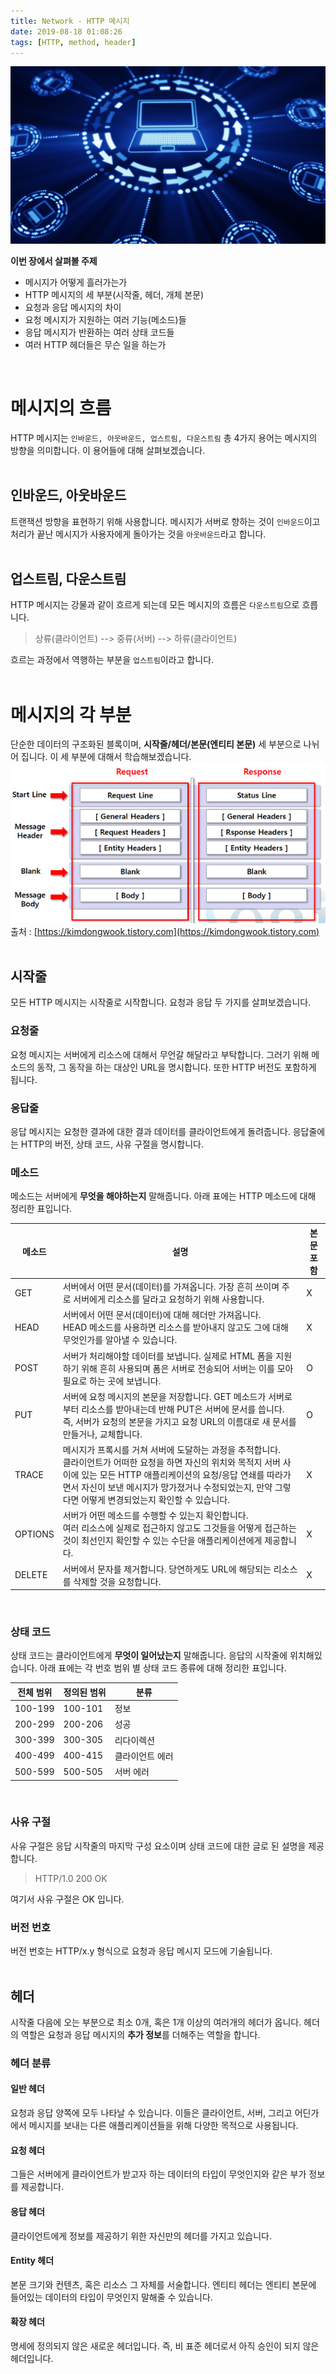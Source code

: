 ```yaml
---
title: Network - HTTP 메시지
date: 2019-08-18 01:08:26
tags: [HTTP, method, header]
---
```


![images](/images/network/network.jpg)<br/>

**이번 장에서 살펴볼 주제**
- 메시지가 어떻게 흘러가는가
- HTTP 메시지의 세 부분(시작줄, 헤더, 개체 본문)
- 요청과 응답 메시지의 차이
- 요청 메시지가 지원하는 여러 기능(메소드)들
- 응답 메시지가 반환하는 여러 상태 코드들
- 여러 HTTP 헤더들은 무슨 일을 하는가

<br/>

# 메시지의 흐름
HTTP 메시지는 `인바운드, 아웃바운드, 업스트림, 다운스트림` 총 4가지 용어는 메시지의 방향을 의미합니다. 이 용어들에 대해 살펴보겠습니다.<br/>
<br>

## 인바운드, 아웃바운드
트랜잭션 방향을 표현하기 위해 사용합니다.
메시지가 서버로 향하는 것이 `인바운드`이고 처리가 끝난 메시지가 사용자에게 돌아가는 것을 `아웃바운드`라고 합니다.<br/>
<br/>

## 업스트림, 다운스트림
HTTP 메시지는 강물과 같이 흐르게 되는데 모든 메시지의 흐름은 `다운스트림`으로 흐릅니다.
> 상류(클라이언트) --> 중류(서버) --> 하류(클라이언트)

흐르는 과정에서 역행하는 부분을 `업스트림`이라고 합니다.<br/>
<br/>

# 메시지의 각 부분
단순한 데이터의 구조화된 블록이며, **시작줄/헤더/본문(엔티티 본문)** 세 부분으로 나뉘어 집니다.
이 세 부분에 대해서 학습해보겠습니다.
![images](/images/network/http_messege.jpeg)
출처 : [https://kimdongwook.tistory.com](https://kimdongwook.tistory.com)<br/>
<br/>

## 시작줄
모든 HTTP 메시지는 시작줄로 시작합니다. 요청과 응답 두 가지를 살펴보겠습니다.<br/>

### 요청줄
요청 메시지는 서버에게 리소스에 대해서 무언갈 해달라고 부탁합니다. 그러기 위해 메소드의 동작, 그 동작을 하는 대상인 URL을 명시합니다. 또한 HTTP 버전도 포함하게 됩니다.<br/>

### 응답줄
응답 메시지는 요청한 결과에 대한 결과 데이터를 클라이언트에게 돌려줍니다. 응답줄에는 HTTP의 버전, 상태 코드, 사유 구절을 명시합니다.<br/>

### 메소드
메소드는 서버에게 **무엇을 해야하는지** 말해줍니다. 아래 표에는 HTTP 메소드에 대해 정리한 표입니다.

| 메소드              | 설명                                           | 본문 포함 | 
| ---------------   | --------------------------------------------  | -----------------|
| GET               | 서버에서 어떤 문서(데이터)를 가져옵니다. 가장 흔히 쓰이며 주로 서버에게 리소스를 달라고 요청하기 위해 사용합니다.                 | X |
| HEAD              | 서버에서 어떤 문서(데이터)에 대해 헤더만 가져옵니다. <br>HEAD 메소드를 사용하면 리소스를 받아내지 않고도 그에 대해 무엇인가를 알아낼 수 있습니다.       | X |
| POST              | 서버가 처리해야할 데이터를 보냅니다. 실제로 HTML 폼을 지원하기 위해 흔히 사용되며 폼은 서버로 전송되어 서버는 이를 모아 필요로 하는 곳에 보냅니다.                   | O |
| PUT               | 서버에 요청 메시지의 본문을 저장합니다. GET 메소드가 서버로부터 리소스를 받아내는데 반해 PUT은 서버에 문서를 씁니다.<br> 즉, 서버가 요청의 본문을 가지고 요청 URL의 이름대로 새 문서를 만들거나, 교체합니다.                 | O |
| TRACE             | 메시지가 프록시를 거쳐 서버에 도달하는 과정을 추적합니다. <br>클라이언트가 어떠한 요청을 하면 자신의 위치와 목적지 서버 사이에 있는 모든 HTTP 애플리케이션의 요청/응답 연쇄를 따라가면서 자신이 보낸 메시지가 망가졌거나 수정되었는지, 만약 그렇다면 어떻게 변경되었는지 확인할 수 있습니다.   | X |
| OPTIONS           | 서버가 어떤 메소드를 수행할 수 있는지 확인합니다. <br>여러 리소스에 실제로 접근하지 않고도 그것들을 어떻게 접근하는 것이 최선인지 확인할 수 있는 수단을 애플리케이션에게 제공합니다.         | X |  
| DELETE            | 서버에서 문자를 제거합니다. 당연하게도 URL에 해당되는 리소스를 삭제할 것을 요청합니다.                         | X |
<br/>

### 상태 코드
상태 코드는 클라이언트에게 **무엇이 일어났는지** 말해줍니다. 응답의 시작줄에 위치해있습니다. 아래 표에는 각 번호 범위 별 상태 코드 종류에 대해 정리한 표입니다.<br/>

| 전체 범위           | 정의된 범위                                    | 분류         | 
| ---------------   | ------------------------------------------- | ----------- |
| 100-199           | 100-101                                     | 정보         |
| 200-299           | 200-206                                     | 성공         |
| 300-399           | 300-305                                     | 리다이렉션     |
| 400-499           | 400-415                                     | 클라이언트 에러 |
| 500-599           | 500-505                                     | 서버 에러     |
<br/>

### 사유 구절
사유 구절은 응답 시작줄의 마지막 구성 요소이며 상태 코드에 대한 글로 된 설명을 제공합니다.
> HTTP/1.0 200 OK

여기서 사유 구절은 OK 입니다.<br/>

### 버전 번호
버전 번호는 HTTP/x.y 형식으로 요청과 응답 메시지 모드에 기술됩니다.<br/>
<br/>

## 헤더
시작줄 다음에 오는 부분으로 최소 0개, 혹은 1개 이상의 여러개의 헤더가 옵니다. 헤더의 역할은 요청과 응답 메시지의 **추가 정보**를 더해주는 역할을 합니다.<br/>

### 헤더 분류
#### 일반 헤더
요청과 응답 양쪽에 모두 나타날 수 있습니다. 이들은 클라이언트, 서버, 그리고 어딘가에서 메시지를 보내는 다른 애플리케이션들을 위해 다양한 목적으로 사용됩니다.<br/>

#### 요청 헤더
그들은 서버에게 클라이언트가 받고자 하는 데이터의 타입이 무엇인지와 같은 부가 정보를 제공합니다. <br/>

#### 응답 헤더
클라이언트에게 정보를 제공하기 위한 자신만의 헤더를 가지고 있습니다.<br/>

#### Entity 헤더
본문 크기와 컨텐츠, 혹은 리소스 그 자체를 서술합니다. 엔티티 헤더는 엔티티 본문에 들어있는 데이터의 타입이 무엇인지 말해줄 수 있습니다.<br/>

#### 확장 헤더
명세에 정의되지 않은 새로운 헤더입니다. 즉, 비 표준 헤더로서 아직 승인이 되지 않은 헤더입니다.<br/>

